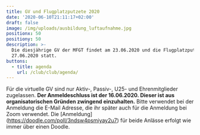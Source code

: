 ```yaml
---
title: GV und Flugplatzputzete 2020
date: '2020-06-10T21:11:17+02:00'
draft: false
image: /img/uploads/ausbildung_luftaufnahme.jpg
positionx: 50
positiony: 50
description: >-
  Die diesjährige GV der MFGT findet am 23.06.2020 und die Flugplatzputzete am
  27.06.2020 statt.
buttons:
  - title: agenda
    url: /club/club/agenda/
---
```

Für die virtuelle GV sind nur Aktiv-, Passiv-, U25- und Ehrenmitglieder zugelassen. **Der Anmeldeschluss ist der 16.06.2020. Dieser ist aus organisatorischen Gründen zwingend einzuhalten.** Bitte verwendet bei der Anmeldung die E-Mail Adresse, die ihr später auch für die Anmeldung bei Zoom verwendet. Die [Anmeldung] (https://doodle.com/poll/3ndsw4psmiyay2u7) für beide Anlässe erfolgt wie immer über einen Doodle.
